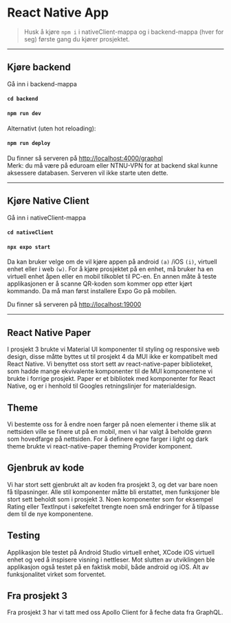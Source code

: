 # React Native App

> Husk å kjøre `npm i`  i nativeClient-mappa og i backend-mappa (hver for seg) første gang du kjører prosjektet.
___
## Kjøre backend

Gå inn i backend-mappa
#### `cd backend`
#### `npm run dev`
Alternativt (uten hot reloading):
#### `npm run deploy`
Du finner så serveren på [http://localhost:4000/graphql](http://localhost:4000/graphql/)  
Merk: du må være på eduroam eller NTNU-VPN for at backend skal kunne aksessere databasen. Serveren vil ikke starte uten dette.
___
## Kjøre Native Client 

Gå inn i nativeClient-mappa

#### `cd nativeClient`
#### `npx expo start `
Da kan bruker velge om de vil kjøre appen på android `(a)` /iOS `(i)`, virtuell enhet eller i web `(w)`. For å kjøre prosjektet på en enhet, må bruker ha en virtuell enhet åpen eller en mobil tilkoblet til PC-en. En annen måte å teste applikasjonen er å scanne QR-koden som kommer opp etter kjørt kommando. Da må man først installere Expo Go på mobilen.  

Du finner så serveren på [http://localhost:19000](http://localhost:19000)
___
## React Native Paper
I prosjekt 3 brukte vi Material UI komponenter til styling og responsive web design, disse måtte byttes ut til prosjekt 4 da MUI ikke er kompatibelt med React Native. Vi benyttet oss stort sett av react-native-paper biblioteket, som hadde mange ekvivalente komponenter til de MUI komponentene vi brukte i forrige prosjekt. Paper er et bibliotek med komponenter for React Native, og er i henhold til Googles retningslinjer for materialdesign.  

## Theme
Vi bestemte oss for å endre noen farger på noen elementer i theme slik at nettsiden ville se finere ut på en mobil, men vi har valgt å beholde grønn som hovedfarge på nettsiden. For å definere egne farger i light og dark theme brukte vi react-native-paper theming Provider komponent. 

## Gjenbruk av kode 
Vi har stort sett gjenbrukt alt av koden fra prosjekt 3, og det var bare noen få tilpasninger. Alle stil komponenter måtte bli erstattet, men funksjoner ble stort sett beholdt som i prosjekt 3. Noen komponenter som for eksempel Rating eller TextInput i søkefeltet trengte noen små endringer for å tilpasse dem til de nye komponentene.  

## Testing
Applikasjon ble testet på Android Studio virtuell enhet, XCode iOS virtuell enhet og ved å inspisere visning i nettleser. Mot slutten av utviklingen ble applikasjon også testet på en faktisk mobil, både android og iOS. Alt av funksjonalitet virket som forventet. 

## Fra prosjekt 3 
Fra prosjekt 3 har vi tatt med oss Apollo Client for å feche data fra GraphQL. 